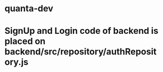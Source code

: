 # quanta-dev

# SignUp and Login code of backend is placed on backend/src/repository/authRepository.js